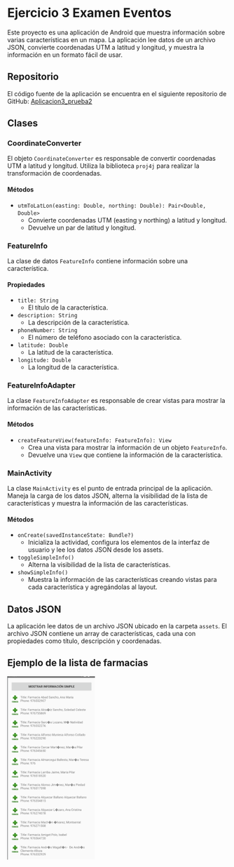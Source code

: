 # Ejercicio 3 Examen Eventos

Este proyecto es una aplicación de Android que muestra información sobre varias características en un mapa. La aplicación lee datos de un archivo JSON, convierte coordenadas UTM a latitud y longitud, y muestra la información en un formato fácil de usar.

## Repositorio

El código fuente de la aplicación se encuentra en el siguiente repositorio de GitHub: [Aplicacion3_prueba2](https://github.com/jmartter/Aplicacion3_prueba2.git)
## Clases

### CoordinateConverter

El objeto `CoordinateConverter` es responsable de convertir coordenadas UTM a latitud y longitud. Utiliza la biblioteca `proj4j` para realizar la transformación de coordenadas.

#### Métodos

- `utmToLatLon(easting: Double, northing: Double): Pair<Double, Double>`
  - Convierte coordenadas UTM (easting y northing) a latitud y longitud.
  - Devuelve un par de latitud y longitud.

### FeatureInfo

La clase de datos `FeatureInfo` contiene información sobre una característica.

#### Propiedades

- `title: String`
  - El título de la característica.
- `description: String`
  - La descripción de la característica.
- `phoneNumber: String`
  - El número de teléfono asociado con la característica.
- `latitude: Double`
  - La latitud de la característica.
- `longitude: Double`
  - La longitud de la característica.

### FeatureInfoAdapter

La clase `FeatureInfoAdapter` es responsable de crear vistas para mostrar la información de las características.

#### Métodos

- `createFeatureView(featureInfo: FeatureInfo): View`
  - Crea una vista para mostrar la información de un objeto `FeatureInfo`.
  - Devuelve una `View` que contiene la información de la característica.

### MainActivity

La clase `MainActivity` es el punto de entrada principal de la aplicación. Maneja la carga de los datos JSON, alterna la visibilidad de la lista de características y muestra la información de las características.

#### Métodos

- `onCreate(savedInstanceState: Bundle?)`
  - Inicializa la actividad, configura los elementos de la interfaz de usuario y lee los datos JSON desde los assets.
- `toggleSimpleInfo()`
  - Alterna la visibilidad de la lista de características.
- `showSimpleInfo()`
  - Muestra la información de las características creando vistas para cada característica y agregándolas al layout.

## Datos JSON

La aplicación lee datos de un archivo JSON ubicado en la carpeta `assets`. El archivo JSON contiene un array de características, cada una con propiedades como título, descripción y coordenadas.

## Ejemplo de la lista de farmacias 

<img src="app/src/main/res/drawable/pantalla1.png" alt="Lista de farmacias" width="200"/>
